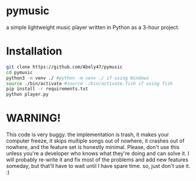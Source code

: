 # pymusic

a simple lightweight music player written in Python as a 3-hour project.

# Installation

```bash
git clone https://github.com/Aboly47/pymusic
cd pymusic
python3 -m venv ./ #python -m venv ./ if using Windows
source ./bin/activate #source ./bin/activate.fish if using fish
pip install -r requirements.txt
python player.py
```

# WARNING!

This code is very buggy. the implementation is trash, it makes your computer freeze, it skips multiple songs out of nowhere, it crashes out of nowhere, and the feature set is honestly minimal. Please, don't use this unless you're a developer who knows what they're doing and can solve it. I will probably re-write it and fix most of the problems and add new features someday, but that'll have to wait until I have spare time. so, just don't use it. :)
